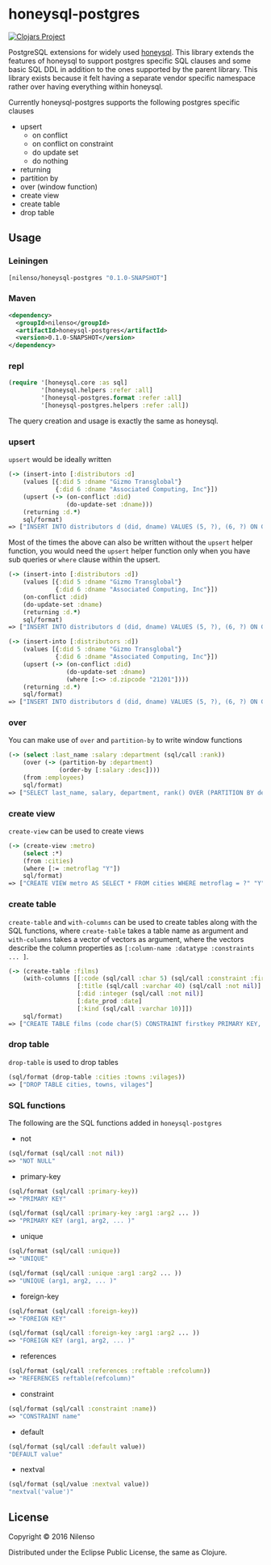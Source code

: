 # honeysql-postgres
[![Clojars Project](https://img.shields.io/clojars/v/nilenso/honeysql-postgres.svg)](https://clojars.org/nilenso/honeysql-postgres)

PostgreSQL extensions for widely used [honeysql](https://github.com/jkk/honeysql). This library extends the features of honeysql to support postgres specific SQL clauses and some basic SQL DDL in addition to the ones supported by the parent library. This library exists because it felt having a separate vendor specific namespace rather over having everything within honeysql.

Currently honeysql-postgres supports the following postgres specific clauses

- upsert
  - on conflict
  - on conflict on constraint
  - do update set
  - do nothing
- returning
- partition by
- over (window function)
- create view
- create table
- drop table

## Usage

### Leiningen
```clj
[nilenso/honeysql-postgres "0.1.0-SNAPSHOT"]
```
### Maven
```xml
<dependency>
  <groupId>nilenso</groupId>
  <artifactId>honeysql-postgres</artifactId>
  <version>0.1.0-SNAPSHOT</version>
</dependency>
```
### repl
```clj
(require '[honeysql.core :as sql]
         '[honeysql.helpers :refer :all]
         '[honeysql-postgres.format :refer :all]
         '[honeysql-postgres.helpers :refer :all])
```

The query creation and usage is exactly the same as honeysql.

### upsert
`upsert` would be ideally written
```clj
(-> (insert-into [:distributors :d]
    (values [{:did 5 :dname "Gizmo Transglobal"}
             {:did 6 :dname "Associated Computing, Inc"}])
    (upsert (-> (on-conflict :did)
                (do-update-set :dname)))
    (returning :d.*)
    sql/format)
=> ["INSERT INTO distributors d (did, dname) VALUES (5, ?), (6, ?) ON CONFLICT (did) DO UPDATE SET dname = EXCLUDED.dname RETURNING d.*" "Gizmo Transglobal" "Associated Computing, Inc"]
```

Most of the times the above can also be written without the `upsert` helper function, you would need the `upsert` helper function only when you have sub queries or `where` clause within the upsert.
```clj
(-> (insert-into [:distributors :d])
    (values [{:did 5 :dname "Gizmo Transglobal"}
             {:did 6 :dname "Associated Computing, Inc"}])
    (on-conflict :did)
    (do-update-set :dname)
    (returning :d.*)
    sql/format)
=> ["INSERT INTO distributors d (did, dname) VALUES (5, ?), (6, ?) ON CONFLICT (did) DO UPDATE SET dname = EXCLUDED.dname RETURNING d.*" "Gizmo Transglobal" "Associated Computing, Inc"]

(-> (insert-into [:distributors :d])
    (values [{:did 5 :dname "Gizmo Transglobal"}
             {:did 6 :dname "Associated Computing, Inc"}])
    (upsert (-> (on-conflict :did)
                (do-update-set :dname)
                (where [:<> :d.zipcode "21201"])))
    (returning :d.*)
    sql/format)
=> ["INSERT INTO distributors d (did, dname) VALUES (5, ?), (6, ?) ON CONFLICT (did) DO UPDATE SET dname = EXCLUDED.dname WHERE d.zipcode <> ? RETURNING d.*" "Gizmo Transglobal" "Associated Computing, Inc" "21201"]
```

### over
You can make use of `over` and `partition-by` to write window functions
```clj
(-> (select :last_name :salary :department (sql/call :rank))
    (over (-> (partition-by :department)
              (order-by [:salary :desc])))
    (from :employees)
    sql/format)
=> ["SELECT last_name, salary, department, rank() OVER (PARTITION BY department ORDER BY salary DESC) FROM employees"]
```

### create view
`create-view` can be used to create views
```clj
(-> (create-view :metro)
    (select :*)
    (from :cities)
    (where [:= :metroflag "Y"])
    sql/format)
=> ["CREATE VIEW metro AS SELECT * FROM cities WHERE metroflag = ?" "Y"]
```

### create table
`create-table` and `with-columns` can be used to create tables along with the SQL functions, where `create-table` takes a table name as argument and `with-columns` takes a vector of vectors as argument, where the vectors describe the column properties as `[:column-name :datatype :constraints ... ]`.
```clj
(-> (create-table :films)
    (with-columns [[:code (sql/call :char 5) (sql/call :constraint :firstkey) (sql/call :primary-key)]
                   [:title (sql/call :varchar 40) (sql/call :not nil)]
                   [:did :integer (sql/call :not nil)]
                   [:date_prod :date]
                   [:kind (sql/call :varchar 10)]])
    sql/format)
=> ["CREATE TABLE films (code char(5) CONSTRAINT firstkey PRIMARY KEY, title varchar(40) NOT NULL, did integer NOT NULL, date_prod date, kind varchar(10))"]
```

### drop table
`drop-table` is used to drop tables
```clj
(sql/format (drop-table :cities :towns :vilages))
=> ["DROP TABLE cities, towns, vilages"]
```


### SQL functions
The following are the SQL functions added in `honeysql-postgres`
- not
```clj
(sql/format (sql/call :not nil))
=> "NOT NULL"
```
- primary-key
```clj
(sql/format (sql/call :primary-key))
=> "PRIMARY KEY"

(sql/format (sql/call :primary-key :arg1 :arg2 ... ))
=> "PRIMARY KEY (arg1, arg2, ... )"
```
- unique
```clj
(sql/format (sql/call :unique))
=> "UNIQUE"

(sql/format (sql/call :unique :arg1 :arg2 ... ))
=> "UNIQUE (arg1, arg2, ... )"
```
- foreign-key
```clj
(sql/format (sql/call :foreign-key))
=> "FOREIGN KEY"

(sql/format (sql/call :foreign-key :arg1 :arg2 ... ))
=> "FOREIGN KEY (arg1, arg2, ... )"
```
- references
```clj
(sql/format (sql/call :references :reftable :refcolumn))
=> "REFERENCES reftable(refcolumn)"
```
- constraint
```clj
(sql/format (sql/call :constraint :name))
=> "CONSTRAINT name"
```
- default
```clj
(sql/format (sql/call :default value))
"DEFAULT value"
```
- nextval
```clj
(sql/format (sql/value :nextval value))
"nextval('value')"
```

## License

Copyright © 2016 Nilenso

Distributed under the Eclipse Public License, the same as Clojure.
